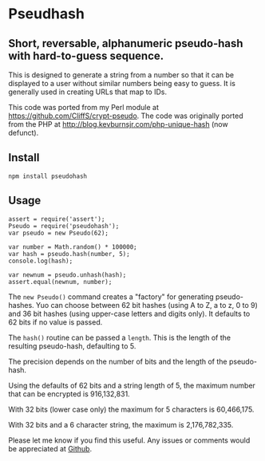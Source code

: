 # Pseudhash

[issues]: https://github.com/CliffS/node-pseudohash/issues

## Short, reversable, alphanumeric pseudo-hash with hard-to-guess sequence.

This is designed to generate a string from a number so
that it can be displayed to a user without similar numbers
being easy to guess.  It is generally used in creating URLs
that map to IDs.

This code was ported from my Perl module at
<https://github.com/CliffS/crypt-pseudo>.  The code was originally
ported from the PHP at <http://blog.kevburnsjr.com/php-unique-hash>
(now defunct).

## Install

    npm install pseudohash

## Usage

    assert = require('assert');
    Pseudo = require('pseudohash');
    var pseudo = new Pseudo(62);

    var number = Math.random() * 100000;
    var hash = pseudo.hash(number, 5);
    console.log(hash);

    var newnum = pseudo.unhash(hash);
    assert.equal(newnum, number);

The `new Pseudo()` command creates a "factory" for generating
pseudo-hashes.  Yuo can choose between 62 bit hashes (using
A to Z, a to z, 0 to 9) and 36 bit hashes (using upper-case
letters and digits only).  It defaults to 62 bits if no value
is passed.

The `hash()` routine can be passed a `length`.  This is the
length of the resulting pseudo-hash, defaulting to 5.

The precision depends on the number of bits and the length
of the pseudo-hash.

Using the defaults of 62 bits and a string length of 5,
the maximum number that can be encrypted is 916,132,831.

With 32 bits (lower case only) the maximum for 5 characters 
is 60,466,175.

With 32 bits and a 6 character string, the maximum is 2,176,782,335.

Please let me know if you find this useful.  Any issues or
comments would be appreciated at [Github][issues].
